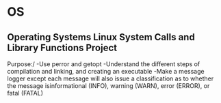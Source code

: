 # OS
Operating Systems
Linux System Calls and Library Functions Project
----
Purpose:/ 
-Use perror and getopt
-Understand the different steps of compilation and linking, and creating an executable
-Make a message logger except each  message  will  also  issue  a  classification  as  to  whether  the  message  isinformational (INFO), warning (WARN), error (ERROR), or fatal (FATAL)
